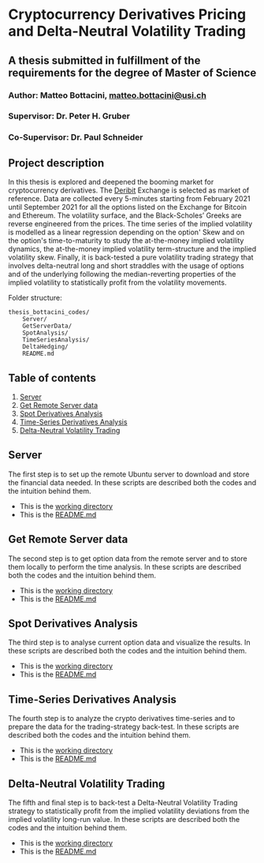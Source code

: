 # Cryptocurrency Derivatives Pricing and Delta-Neutral Volatility Trading

## A thesis submitted in fulfillment of the requirements for the degree of Master of Science

### Author: Matteo Bottacini, [matteo.bottacini@usi.ch](mailto:matteo.bottacini@usi.ch) 
### Supervisor: Dr. Peter H. Gruber
### Co-Supervisor: Dr. Paul Schneider


## Project description
In this thesis is explored and deepened the booming market for cryptocurrency derivatives. 
The [Deribit](https://www.deribit.com) Exchange is selected as market of reference.
Data are collected every 5-minutes starting from February 2021 until September 2021 for all the options listed on the Exchange for Bitcoin and Ethereum. 
The volatility surface, and the Black-Scholes’ Greeks are reverse engineered from the prices. 
The time series of the implied volatility is modelled as a linear regression depending on the option' Skew and on the option's time-to-maturity to study the at-the-money implied volatility dynamics, the at-the-money implied volatility term-structure and the implied volatility skew.
Finally, it is back-tested a pure volatility trading strategy that involves delta-neutral long and short straddles with the usage of options and of the underlying following the median-reverting properties of the implied volatility to statistically profit from the volatility movements.



Folder structure:
~~~~
thesis_bottacini_codes/
    Server/
    GetServerData/
    SpotAnalysis/
    TimeSeriesAnalysis/
    DeltaHedging/
    README.md
~~~~

## Table of contents
1. [Server](#server)
2. [Get Remote Server data](#get-remote-server-data)
3. [Spot Derivatives Analysis](#spot-derivatives-analysis)
4. [Time-Series Derivatives Analysis](#time-series-derivatives-analysis)
5. [Delta-Neutral Volatility Trading](#delta-neutral-volatility-trading)

## Server
The first step is to set up the remote Ubuntu server to download and store the financial data needed.
In these scripts are described both the codes and the intuition behind them.

* This is the [working directory](../master_thesis_codes/Server)
* This is the [README.md](../master_thesis_codes/Server/README.md)

## Get Remote Server data
The second step is to get option data from the remote server and to store them locally to perform the time analysis.
In these scripts are described both the codes and the intuition behind them.

* This is the [working directory](../master_thesis_codes/GetServerData)
* This is the [README.md](../master_thesis_codes/GetServerData/README.md)


## Spot Derivatives Analysis
The third step is to analyse current option data and visualize the results.
In these scripts are described both the codes and the intuition behind them.

* This is the [working directory](../master_thesis_codes/SpotAnalysis)
* This is the [README.md](../master_thesis_codes/SpotAnalysis/README.md)

##  Time-Series Derivatives Analysis
The fourth step is to analyze the crypto derivatives time-series and to prepare the data for the trading-strategy back-test.
In these scripts are described both the codes and the intuition behind them.

* This is the [working directory](../master_thesis_codes/TimeSeriesAnalysis)
* This is the [README.md](../master_thesis_codes/TimeSeriesAnalysis/README.md)

## Delta-Neutral Volatility Trading
The fifth and final step is to back-test a Delta-Neutral Volatility Trading strategy to statistically profit from the implied volatility deviations from the implied volatility long-run value.
In these scripts are described both the codes and the intuition behind them.

* This is the [working directory](../master_thesis_codes/GetServerData)
* This is the [README.md](../master_thesis_codes/GetServerData/README.md)
